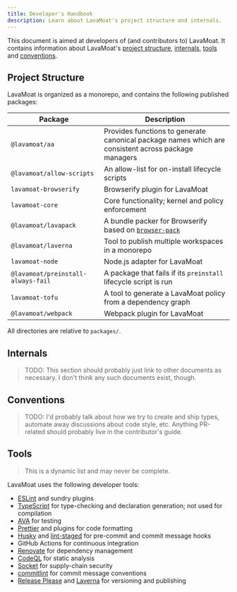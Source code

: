 ```yaml
---
title: Developer's Handbook
description: Learn about LavaMoat's project structure and internals.
---
```


This document is aimed at developers of (and contributors to) LavaMoat. It contains information about LavaMoat's [project structure][], [internals][], [tools][] and [conventions][].

## Project Structure

LavaMoat is organized as a monorepo, and contains the following published packages:

| Package                            | Description                                                                                         |
| ---------------------------------- | --------------------------------------------------------------------------------------------------- |
| `@lavamoat/aa`                     | Provides functions to generate canonical package names which are consistent across package managers |
| `@lavamoat/allow-scripts`          | An allow-list for on-install lifecycle scripts                                                      |
| `lavamoat-browserify`              | Browserify plugin for LavaMoat                                                                      |
| `lavamoat-core`                    | Core functionality; kernel and policy enforcement                                                   |
| `@lavamoat/lavapack`               | A bundle packer for Browserify based on [`browser-pack`][browser-pack-ext]                          |
| `@lavamoat/laverna`                | Tool to publish multiple workspaces in a monorepo                                                   |
| `lavamoat-node`                    | Node.js adapter for LavaMoat                                                                        |
| `@lavamoat/preinstall-always-fail` | A package that fails if its `preinstall` lifecycle script is run                                    |
| `lavamoat-tofu`                    | A tool to generate a LavaMoat policy from a dependency graph                                        |
| `@lavamoat/webpack`                | Webpack plugin for LavaMoat                                                                         |

All directories are relative to `packages/`.

## Internals

> TODO: This section should probably just link to other documents as necessary. I don't think any such documents exist, though.

## Conventions

> TODO: I'd probably talk about how we try to create and ship types, automate away discussions about code style, etc. Anything PR-related should probably live in the contributor's guide.

## Tools

> This is a dynamic list and may never be complete.

LavaMoat uses the following developer tools:

- [ESLint][] and sundry plugins
- [TypeScript][] for type-checking and declaration generation; not used for compilation
- [AVA][] for testing
- [Prettier][] and plugins for code formatting
- [Husky][] and [lint-staged][] for pre-commit and commit message hooks
- GitHub Actions for continuous integration
- [Renovate][] for dependency management
- [CodeQL][] for static analysis
- [Socket][] for supply-chain security
- [commitlint][] for commit message conventions
- [Release Please][] and [Laverna][lavamoat-laverna] for versioning and publishing

[browser-pack-ext]: https://github.com/browserify/browser-pack
[project structure]: #project-structure
[internals]: #internals
[tools]: #tools
[conventions]: #conventions
[eslint]: https://eslint.org
[typescript]: https://www.typescriptlang.org
[ava]: https://github.com/avajs/ava
[prettier]: https://prettier.io
[husky]: https://typicode.github.io/husky
[lint-staged]: https://github.com/lint-staged/lint-staged
[commitlint]: https://commitlint.js.org
[release please]: https://github.com/googleapis/release-please
[lavamoat-laverna]: https://github.com/lavamoat/lavamoat/tree/main/packages/laverna
[renovate]: https://www.mend.io/renovate/
[socket]: https://socket.dev
[codeql]: https://codeql.github.com
